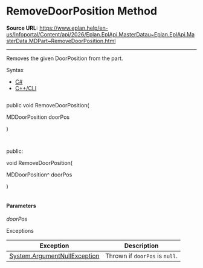 # RemoveDoorPosition Method

**Source URL:** https://www.eplan.help/en-us/Infoportal/Content/api/2026/Eplan.EplApi.MasterDatau~Eplan.EplApi.MasterData.MDPart~RemoveDoorPosition.html

---

Removes the given DoorPosition from the part.

Syntax

- [C#](#i-syntax-CS)
- [C++/CLI](#i-syntax-CPP2005)

```
```
public void RemoveDoorPosition( 

   MDDoorPosition doorPos

)
```
```

```
```
public:

void RemoveDoorPosition( 

   MDDoorPosition^ doorPos

)
```
```

#### Parameters

*doorPos*

Exceptions

| Exception | Description |
| --- | --- |
| [System.ArgumentNullException](#) | Thrown if `doorPos` is `null`. |
